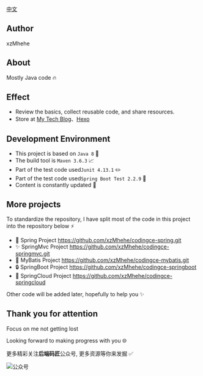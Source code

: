 

[中文](https://github.com/xzMhehe/codingce-java/blob/master/README.en.md)

## Author
xzMhehe

## About
Mostly Java code :fire:

## Effect
- Review the basics, collect reusable code, and share resources.
- Store at [My Tech Blog](https://www.cnblogs.com/mzdljgz/)、[Hexo](https://i.codingce.com.cn/)

## Development Environment
- This project is based on ```Java 8``` :lipstick:
- The build tool is ```Maven 3.6.3``` :chart_with_upwards_trend:
- Part of the test code used```Junit 4.13.1``` :pencil2:
- Part of the test code used```Spring Boot Test 2.2.9``` :page_facing_up:
- Content is constantly updated :bento:

## More projects
To standardize the repository, I have split most of the code in this project into the repository below   :zap:
  
- :art: Spring Project https://github.com/xzMhehe/codingce-spring.git   
- :sparkles: SpringMvc Project https://github.com/xzMhehe/codingce-springmvc.git   
- :rocket: MyBatis Project https://github.com/xzMhehe/codingce-mybatis.git  
- :lock: SpringBoot Project https://github.com/xzMhehe/codingce-springboot
- :bookmark: SpringCloud Project https://github.com/xzMhehe/codingce-springcloud   

Other code will be added later, hopefully to help you :sparkles:

## Thank you for attention    
Focus on me not getting lost

Looking forward to making progress with you :globe_with_meridians:

更多精彩关注**后端码匠**公众号, 更多资源等你来发掘 :white_check_mark:

![公众号](https://image.codingce.com.cn/new.jpg)
